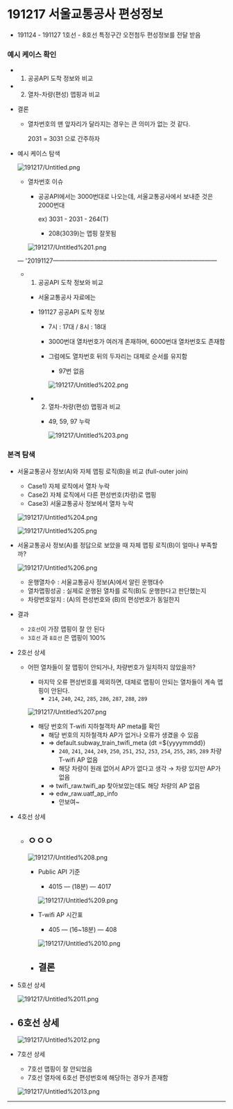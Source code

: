 # 191217 서울교통공사 편성정보

- 191124 - 191127 1호선 - 8호선 특정구간 오전첨두 편성정보를 전달 받음

### 예시 케이스 확인

- 1) 공공API 도착 정보와 비교
- 2) 열차-차량(편성) 맵핑과 비교
- 결론
    - 열차번호의 맨 앞자리가 달라지는 경우는 큰 의미가 없는 것 같다.

        2031 = 3031 으로 간주하자

- 예시 케이스 탐색

    ![191217/Untitled.png](/assets/images/191217/Untitled.png)

    - 열차번호 이슈
        - 공공API에서는 3000번대로 나오는데, 서울교통공사에서 보내준 것은 2000번대

            ex) 3031 - 2031 - 264(T)

            - 208(3039)는 맵핑 잘못됨

        ![191217/Untitled%201.png](/assets/images/191217/Untitled%201.png)

    — '20191127———————————————————————————

    - 1) 공공API 도착 정보와 비교
        - 서울교통공사 자료에는
        - 191127 공공API 도착 정보
            - 7시 : 17대 / 8시 : 18대
            - 3000번대 열차번호가 여러개 존재하며, 6000번대 열차번호도 존재함
            - 그럼에도 열차번호 뒤의 두자리는 대체로 순서를 유지함
                - 97번 없음

                ![191217/Untitled%202.png](/assets/images/191217/Untitled%202.png)

        - 2) 열차-차량(편성) 맵핑과 비교
            - 49, 59, 97 누락

                ![191217/Untitled%203.png](/assets/images/191217/Untitled%203.png)

### 본격 탐색

- 서울교통공사 정보(A)와 자체 맵핑 로직(B)을 비교 (full-outer join)
    - Case1) 자체 로직에서 열차 누락
    - Case2) 자체 로직에서 다른 편성번호(차량)로 맵핑
    - Case3) 서울교통공사 정보에서 열차 누락

    ![191217/Untitled%204.png](/assets/images/191217/Untitled%204.png)

    ![191217/Untitled%205.png](/assets/images/191217/Untitled%205.png)

- 서울교통공사 정보(A)를 정답으로 보았을 때 자체 맵핑 로직(B)이 얼마나 부족할까?

    ![191217/Untitled%206.png](/assets/images/191217/Untitled%206.png)

    - 운행열차수 : 서울교통공사 정보(A)에서 알린 운행대수
    - 열차맵핑성공 : 실제로 운행된 열차를 로직(B)도 운행한다고 판단했는지
    - 차량번호일치 : (A)의 편성번호와 (B)의 편성번호가 동일한지
- 결과
    - `2호선`이 가장 맵핑이 잘 안 된다
    - `3호선` 과 `8호선` 은 맵핑이 100%

- 2호선 상세
    - 어떤 열차들이 잘 맵핑이 안되거나, 차량번호가 일치하지 않았을까?
        - 마지막 오류 편성번호를 제외하면, 대체로 맵핑이 안되는 열차들이 계속 맵핑이 안된다.
            - `214`, `240`, `242`, `285`, `286`, `287`, `288`, `289`

        ![191217/Untitled%207.png](/assets/images/191217/Untitled%207.png)

        - 해당 번호의 T-wifi 지하철객차 AP meta를 확인
            - 해당 번호의 지하철객차 AP가 없거나 오류가 생겼을 수 있음
            - ⇒ default.subway_train_twifi_meta (dt =${yyyymmdd})
                - `240`, `241`, `244`, `249`, `250`, `251`, `252`, `253`, `254`, `255`, `285`, `289` 차량 T-wifi AP 없음
                - 해당 차량이 원래 없어서 AP가 없다고 생각 → 차량 있지만 AP가 없음
            - ⇒ twifi_raw.twifi_ap 찾아보았는데도 해당 차량의 AP 없음
            - ⇒ edw_raw.uatf_ap_info
                - 안보여~

- 4호선 상세
    - ㅇㅇㅇ
        - 

        ![191217/Untitled%208.png](/assets/images/191217/Untitled%208.png)

        - Public API 기준
            - 4015 — (18분) — 4017

            ![191217/Untitled%209.png](191217/Untitled%209.png)

        - T-wifi AP 시간표
            - 405 — (16~18분) — 408

            ![191217/Untitled%2010.png](191217/Untitled%2010.png)

        - 결론
            - 
- 5호선 상세

    ![191217/Untitled%2011.png](191217/Untitled%2011.png)

- 6호선 상세
    - 

    ![191217/Untitled%2012.png](191217/Untitled%2012.png)

- 7호선 상세
    - 7호선 맵핑이 잘 안되었음
    - 7호선 열차에 6호선 편성번호에 해당하는 경우가 존재함

    ![191217/Untitled%2013.png](191217/Untitled%2013.png)

---
